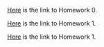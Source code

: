 
[Here](Files/homework0.html)  is the link to Homework 0.




[Here](Files/hw1/hw1.360.html)  is the link to Homework 1.


[Here](Files/hw2/IE360-HW2.html)  is the link to Homework 1.
